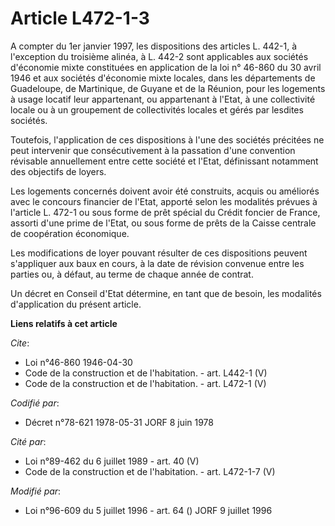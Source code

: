 # Article L472-1-3

A compter du 1er janvier 1997, les dispositions des articles L. 442-1, à l'exception du troisième alinéa, à L. 442-2 sont
applicables aux sociétés d'économie mixte constituées en application de la loi n° 46-860 du 30 avril 1946 et aux sociétés
d'économie mixte locales, dans les départements de Guadeloupe, de Martinique, de Guyane et de la Réunion, pour les logements
à usage locatif leur appartenant, ou appartenant à l'Etat, à une collectivité locale ou à un groupement de collectivités
locales et gérés par lesdites sociétés.

Toutefois, l'application de ces dispositions à l'une des sociétés précitées ne peut intervenir que consécutivement à la
passation d'une convention révisable annuellement entre cette société et l'Etat, définissant notamment des objectifs de
loyers.

Les logements concernés doivent avoir été construits, acquis ou améliorés avec le concours financier de l'Etat, apporté selon
les modalités prévues à l'article L. 472-1 ou sous forme de prêt spécial du Crédit foncier de France, assorti d'une prime de
l'Etat, ou sous forme de prêts de la Caisse centrale de coopération économique.

Les modifications de loyer pouvant résulter de ces dispositions peuvent s'appliquer aux baux en cours, à la date de révision
convenue entre les parties ou, à défaut, au terme de chaque année de contrat.

Un décret en Conseil d'Etat détermine, en tant que de besoin, les modalités d'application du présent article.

**Liens relatifs à cet article**

_Cite_:

  - Loi n°46-860 1946-04-30
  - Code de la construction et de l'habitation. - art. L442-1 (V)
  - Code de la construction et de l'habitation. - art. L472-1 (V)

_Codifié par_:

  - Décret n°78-621 1978-05-31 JORF 8 juin 1978

_Cité par_:

  - Loi n°89-462 du 6 juillet 1989 - art. 40 (V)
  - Code de la construction et de l'habitation. - art. L472-1-7 (V)

_Modifié par_:

  - Loi n°96-609 du 5 juillet 1996 - art. 64 () JORF 9 juillet 1996
